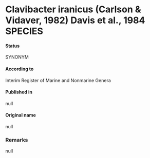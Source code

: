 Clavibacter iranicus (Carlson & Vidaver, 1982) Davis et al., 1984 SPECIES
=======

#### Status
SYNONYM

#### According to
Interim Register of Marine and Nonmarine Genera

#### Published in
null

#### Original name
null

### Remarks
null